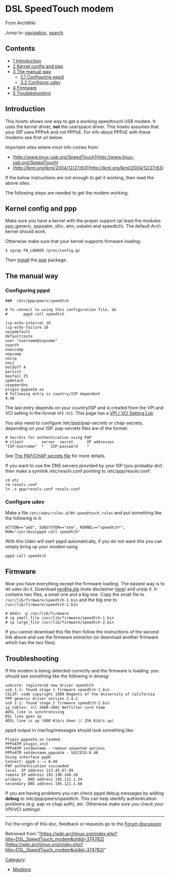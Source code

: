 # DSL SpeedTouch modem

From ArchWiki

Jump to: [navigation](#column-one), [search](#searchInput)

## Contents

*   [1 Introduction](#Introduction)
*   [2 Kernel config and ppp](#Kernel_config_and_ppp)
*   [3 The manual way](#The_manual_way)
    *   [3.1 Configuring pppd](#Configuring_pppd)
    *   [3.2 Configure udev](#Configure_udev)
*   [4 Firmware](#Firmware)
*   [5 Troubleshooting](#Troubleshooting)

## Introduction

This howto shows one way to get a working speedtouch USB modem. It uses the kernel driver, **not** the userspace driver. This howto assumes that your ISP uses PPPoA and not PPPoE. For info about PPPoE with these modems see first url below.

Important sites where most info comes from:

*   [http://www.linux-usb.org/SpeedTouch](http://www.linux-usb.org/SpeedTouch)
*   [http://lkml.org/lkml/2004/12/27/63](http://lkml.org/lkml/2004/12/27/63)

If the below instructions are not enough to get it working, then read the above sites.

The following steps are needed to get the modem working:

## Kernel config and ppp

Make sure you have a kernel with the proper support (at least the modules ppp_generic, pppoatm, slhc, atm, usbatm and speedtch). The default Arch kernel should work.

Otherwise make sure that your kernel supports firmware loading:

```
$ zgrep FW_LOADER /proc/config.gz 

```

Then [install](/index.php/Install "Install") the [ppp](https://www.archlinux.org/packages/?name=ppp) package.

## The manual way

### Configuring pppd

```
###  /etc/ppp/peers/speedtch

# To connect to using this configuration file, do
#       pppd call speedtch

lcp-echo-interval 10
lcp-echo-failure 10
noipdefault
defaultroute
user "username@ispname"
noauth
noaccomp
nopcomp
noccp
novj
holdoff 4
persist
maxfail 25
updetach
usepeerdns
plugin pppoatm.so
# Following entry is country/ISP dependent
8.48

```

The last entry depends on your country/ISP and is created from the VPI and VCI setting in the format `VPI.VCI`. This page has a [VPI / VCI Setting List](http://www.linux-usb.org/SpeedTouch/faq/index.html#q12).

You also need to configure /etc/ppp/pap-secrets or chap-secrets, depending on your ISP. pap-secrets files are of the format:

```
# Secrets for authentication using PAP
# client        server  secret		IP addresses
"ISP-Username"	*	ISP-password	*

```

See [The PAP/CHAP secrets file](http://www.tldp.org/HOWTO/PPP-HOWTO/x1005.html) for more details.

If you want to use the DNS servers provided by your ISP (you probably do!) then make a symlink /etc/resolv.conf pointing to /etc/ppp/resolv.conf:

```
cd etc
rm resolv.conf
ln -s ppp/resolv.conf resolv.conf

```

### Configure udev

Make a file `/etc/udev/rules.d/99-speedtouch.rules` and put something like the following in it:

```
ACTION=="add", SUBSYSTEM=="atm", KERNEL=="speedtch*", RUN="/usr/bin/pppd call speedtch"

```

With this Udev will start pppd automatically, if you do not want this you can simply bring up your modem using

```
pppd call speedtch

```

## Firmware

Now you have everything except the firmware loading. The easiest way is to let udev do it. Download [rev4fw.zip](http://steve-parker.org/speedtouchconf/rev4fw.zip) (note disclaimer [here](http://speedtouchconf.sourceforge.net/)) and unzip it. It contains two files, a small one and a big one. Copy the small file to `/usr/lib/firmware/speedtch-1.bin` and the big one to `/usr/lib/firmware/speedtch-2.bin`

```
# mkdir -p /usr/lib/firmware
# cp small_file /usr/lib/firmware/speedtch-1.bin
# cp large_file /usr/lib/firmware/speedtch-2.bin

```

If you cannot download this file then follow the instructions of the second link above and use the firmware extractor (or download another firmware which has the two files).

## Troubleshooting

If the modem is being detected correctly and the firmware is loading, you should see something like the following in dmesg:

```
usbcore: registered new driver speedtch
usb 1-1: found stage 1 firmware speedtch-1.bin
CSLIP: code copyright 1989 Regents of the University of California
PPP generic driver version 2.4.2
usb 1-1: found stage 2 firmware speedtch-2.bin
ip_tables: (C) 2000-2002 Netfilter core team
ADSL line is synchronising
DSL line goes up
ADSL line is up (800 Kib/s down || 256 Kib/s up)

```

pppd output in /var/log/messages should look something like:

```
Plugin pppoatm.so loaded.
PPPoATM plugin_init
PPPoATM setdevname - remove unwanted options
PPPoATM setdevname_pppoatm - SUCCESS:8.48
Using interface ppp0
Connect: ppp0 <--> 8.48
PAP authentication succeeded
local  IP address 123.45.67.89
remote IP address 195.190.249.10
primary   DNS address 195.121.1.34
secondary DNS address 195.121.1.66

```

If you are having problems you can check pppd debug messages by adding **debug** to /etc/ppp/peers/speedtch. This can help identify authentication problems (e.g. pap vs chap auth), etc. Otherwise make sure you check your VPI/VCI settings!

* * *

For the origin of this doc, feedback or requests go to the [Forum discussion](https://bbs.archlinux.org/viewtopic.php?p=80638)

Retrieved from "[https://wiki.archlinux.org/index.php?title=DSL_SpeedTouch_modem&oldid=374782](https://wiki.archlinux.org/index.php?title=DSL_SpeedTouch_modem&oldid=374782)"

[Category](/index.php/Special:Categories "Special:Categories"):

*   [Modems](/index.php/Category:Modems "Category:Modems")